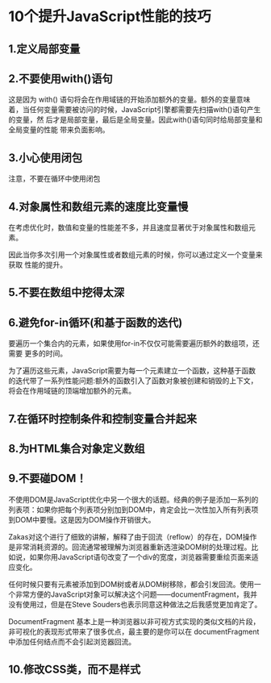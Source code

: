 # 10个提升JavaScript性能的技巧

## 1.定义局部变量


## 2.不要使用with()语句

这是因为 with() 语句将会在作用域链的开始添加额外的变量。额外的变量意味着，当任何变量需要被访问的时候，JavaScript引擎都需要先扫描with()语句产生的变量，然
后才是局部变量，最后是全局变量。因此with()语句同时给局部变量和全局变量的性能
带来负面影响。


## 3.小心使用闭包

注意，不要在循环中使用闭包


## 4.对象属性和数组元素的速度比变量慢

在考虑优化时，数值和变量的性能差不多，并且速度显著优于对象属性和数组元素。

因此当你多次引用一个对象属性或者数组元素的时候，你可以通过定义一个变量来获取
性能的提升。

## 5.不要在数组中挖得太深


## 6.避免for-in循环(和基于函数的迭代)

要遍历一个集合内的元素，如果使用for-in不仅仅可能需要遍历额外的数组项，还需要
更多的时间。

为了遍历这些元素，JavaScript需要为每一个元素建立一个函数，这种基于函数的迭代带了一系列性能问题:额外的函数引入了函数对象被创建和销毁的上下文，将会在作用域链的顶端增加额外的元素。


## 7.在循环时控制条件和控制变量合并起来


## 8.为HTML集合对象定义数组


## 9.不要碰DOM！

不使用DOM是JavaScript优化中另一个很大的话题。经典的例子是添加一系列的列表项：如果你把每个列表项分别加到DOM中，肯定会比一次性加入所有列表项到DOM中要慢。这是因为DOM操作开销很大。

Zakas对这个进行了细致的讲解，解释了由于回流（reflow）的存在，DOM操作是非常消耗资源的。回流通常被理解为浏览器重新选渲染DOM树的处理过程。比如说，如果你用JavaScript语句改变了一个div的宽度，浏览器需要重绘页面来适应变化。

任何时候只要有元素被添加到DOM树或者从DOM树移除，都会引发回流。使用一个非常方便的JavaScript对象可以解决这个问题——documentFragment，我并没有使用过，但是在Steve Souders也表示同意这种做法之后我感觉更加肯定了。

DocumentFragment 基本上是一种浏览器以非可视方式实现的类似文档的片段，非可视化的表现形式带来了很多优点，最主要的是你可以在 documentFragment 中添加任何结点而不会引起浏览器回流。


## 10.修改CSS类，而不是样式